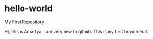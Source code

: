 # hello-world
My First Repository. 

Hi, this is Amartya. I am very new to github. This is my first branch edit.
